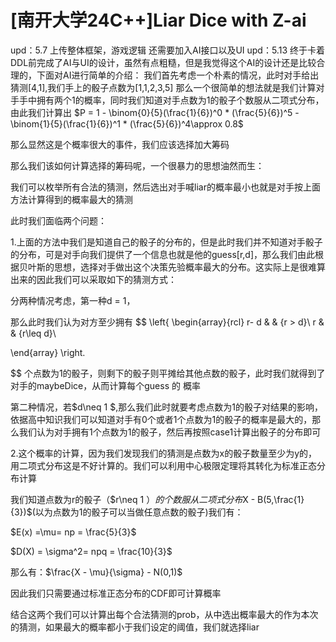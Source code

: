 # [南开大学24C++]Liar Dice with Z-ai
upd：5.7
上传整体框架，游戏逻辑
还需要加入AI接口以及UI
upd：5.13
终于卡着DDL前完成了AI与UI的设计，虽然有点粗糙，但是我觉得这个AI的设计还是比较合理的，下面对AI进行简单的介绍：
我们首先考虑一个朴素的情况，此时对手给出猜测[4,1],我们手上的骰子点数为[1,1,2,3,5]
那么一个很简单的想法就是我们计算对手手中拥有两个1的概率，同时我们知道对手点数为1的骰子个数服从二项式分布，由此我们计算出
$P = 1 - \binom{0}{5}(\frac{1}{6})^0 * (\frac{5}{6})^5 - \binom{1}{5}(\frac{1}{6})^1 * (\frac{5}{6})^4\approx 0.8$

那么显然这是个概率很大的事件，我们应该选择加大筹码

那么我们该如何计算选择的筹码呢，一个很暴力的思想油然而生：

我们可以枚举所有合法的猜测，然后选出对手喊liar的概率最小也就是对手按上面方法计算得到的概率最大的猜测

此时我们面临两个问题：

1.上面的方法中我们是知道自己的骰子的分布的，但是此时我们并不知道对手骰子的分布，可是对手向我们提供了一个信息也就是他的guess[r,d]，那么我们由此根据贝叶斯的思想，选择对手做出这个决策先验概率最大的分布。这实际上是很难算出来的因此我们可以采取如下的猜测方式：

分两种情况考虑，第一种d = 1，

那么此时我们认为对方至少拥有
$$
\left\{
\begin{array}{rcl}
r- d        &      & {r > d}\\
r    &      & {r\leq d}\\

\end{array} \right.

$$
个点数为1的骰子，则剩下的骰子则平摊给其他点数的骰子，此时我们就得到了对手的maybeDice，从而计算每个guess 的 概率

第二种情况，若$d\neq 1 $,那么我们此时就要考虑点数为1的骰子对结果的影响，依据高中知识我们可以知道对手有0个或者1个点数为1的骰子的概率是最大的，那么我们认为对手拥有1个点数为1的骰子，然后再按照case1计算出骰子的分布即可

2.这个概率的计算，因为我们发现我们的猜测是点数为x的骰子数量至少为y的，用二项式分布这是不好计算的。我们可以利用中心极限定理将其转化为标准正态分布计算

我们知道点数为r的骰子（$r\neq 1 $）的个数服从二项式分布$X - B(5,\frac{1}{3})$(以为点数为1的骰子可以当做任意点数的骰子)我们有：

$E(x) =\mu= np = \frac{5}{3}$

$D(X) = \sigma^2=  npq = \frac{10}{3}$

那么有：$\frac{X - \mu}{\sigma} - N(0,1)$

因此我们只需要通过标准正态分布的CDF即可计算概率

结合这两个我们可以计算出每个合法猜测的prob，从中选出概率最大的作为本次的猜测，如果最大的概率都小于我们设定的阈值，我们就选择liar
